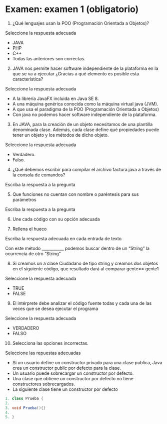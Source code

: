 
# Examen: examen 1 (obligatorio)

1. ¿Qué lenguajes usan la POO (Programación Orientada a Objetos)?

Seleccione la respuesta adecuada

* JAVA
* PHP
* C++
* Todas las anteriores son correctas.

2. JAVA nos permite hacer software independiente de la plataforma en la que se va a ejecutar ¿Gracias a qué elemento es posible esta característica?

Seleccione la respuesta adecuada

* A la librería JavaFX incluida en Java SE 8.
* A una máquina genérica conocida como la máquina virtual java (JVM).
* A que usa el paradigma de la POO (Programación Orientada a Objetos)
* Con java no podemos hacer software independiente de la plataforma.
 
3. En JAVA, para la creación de un objeto necesitamos de una plantilla denominada clase. Además, cada clase define qué propiedades puede tener un objeto y los métodos de dicho objeto.

Seleccione la respuesta adecuada

* Verdadero.
* Falso.

4. ¿Qué debemos escribir para compilar el archivo factura.java a través de la consola de comandos?

Escriba la respuesta a la pregunta

5. Que funciones no cuentan con nombre o paréntesis para sus parámetros

Escriba la respuesta a la pregunta
 
6. Une cada código con su opción adecuada





7. Rellena  el hueco

Escriba la respuesta adecuada en cada entrada de texto

Con este método ___________  podemos buscar dentro de un “String” la ocurrencia de otro “String”

8. Si creamos un a clase Ciudadano de tipo string y creamos dos objetos  en el siguiente código, que resultado dará al comparar gente== gente1

Seleccione la respuesta adecuada

* TRUE
* FALSE

9. El intérprete debe analizar el código fuente todas y cada una de las veces que se desea ejecutar el programa

Seleccione la respuesta adecuada

* VERDADERO
* FALSO

10. Selecciona las opciones incorrectas.

Seleccione las repuestas adecuadas

* Si un usuario define un constructor privado para una clase publica, Java crea un constructor public por defecto para la clase.
*	Un usuario puede sobrecargar un constructor por defecto.
*	Una clase que obtiene un constructor por defecto no tiene constructores sobrecargados.
*	La siguiente clase tiene un constructor por defecto

```java
1. class Prueba {
2.
3. void Prueba(){}
4.
5. }
```
